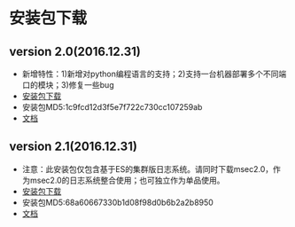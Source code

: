 # 安装包下载 #

## version 2.0(2016.12.31) ##

* 新增特性：1)新增对python编程语言的支持；2)支持一台机器部署多个不同端口的模块；3)修复一些bug
* [安装包下载](https://share.weiyun.com/fcc59ff8a101819817f2aa26e2a77826)
* 安装包MD5:1c9fcd12d3f5e7f722c730cc107259ab
* [文档](../document)

## version 2.1(2016.12.31) ##

* 注意：此安装包仅包含基于ES的集群版日志系统。请同时下载msec2.0，作为msec2.0的日志系统整合使用；也可独立作为单品使用。
* [安装包下载](https://share.weiyun.com/520d0f3faaf0643c003c598983786191)
* 安装包MD5:68a60667330b1d08f98d0b6b2a2b8950
* [文档](../document/standalone/es_console_guide.md)
